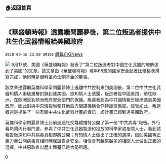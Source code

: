 ###  [:house:返回首頁](https://github.com/ourhimalayas/txt)
---

## 《華盛頓時報》透露繼閆麗夢後，第二位叛逃者提供中共生化武器情報給美國政府
`2020-09-16 23:00 GM101` [轉載自GNews](https://gnews.org/zh-hant/362583/)

![](https://s3.amazonaws.com/gnews-media-offload/wp-content/uploads/2020/09/16225731/%E5%9B%BE%E4%B8%80-6.jpg)
9月17號，美國《華盛頓時報》發表了“第二位叛逃者對中國生化武器的瞭解達到了美國”的文章。該文章由《華盛頓時報》現年68歲的國家安全記者比爾格茨撰寫完成，他同時是爆料革命法制基金的董事。

該文章透露繼英雄科學家閆麗夢博士逃離中共控制來到美國後，第二位中共生化武器知情人衝破層層封鎖到達美國。據知情人士透露，叛逃者從中國逃跑，前往歐洲，在歐洲受到歐洲政府安全部門的保護。叛逃者認為中共國情報已經滲透到美國政府，因此對與中央情報局和其他西方間諜機構合作持謹慎態度。儘管如此，叛逃者還是提供了一些有關中共生化武器計畫的資訊，該計畫已經到達美國政府。

英雄科學家閆麗夢博士此前通過社交媒體推特公開了第一份“中共病毒”報告。外行看熱鬧內行看門道，參與了中共生化武器製造和投放的科學家或相關人士，看到該報告後深知中共病毒真相即將公開；有知情人士做出了正確的選擇，借助美國等正義力量公開病毒真相同時保證自身安全。相信會有越來越多的相關人士做出正義的選擇，中共惡政推出歷史舞臺已是大勢所趨。

0
